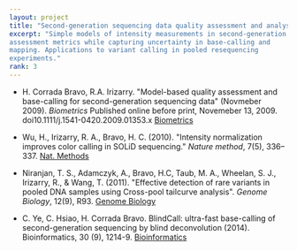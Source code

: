 ```yaml
---
layout: project
title: "Second-generation sequencing data quality assessment and analysis"
excerpt: "Simple models of intensity measurements in second-generation sequencing data give easily interpretable quality
assessment metrics while capturing uncertainty in base-calling and
mapping. Applications to variant calling in pooled resequencing
experiments."
rank: 3
---
```


- H. Corrada Bravo, R.A. Irizarry. "Model-based quality assessment and
  base-calling for second-generation sequencing data" (Novmeber
  2009). _Biometrics_ Published online before print, Novemeber 13,
  2009. doi10.1111/j.1541-0420.2009.01353.x [Biometrics](http://www3.interscience.wiley.com/cgi-bin/fulltext/122684525/HTMLSTART)

- Wu, H., Irizarry, R. A.,  Bravo, H. C.
  (2010). "Intensity normalization improves color calling in SOLiD
  sequencing." _Nature method_, 7(5),
336–337. [Nat. Methods](http://www.nature.com/nmeth/journal/v7/n5/full/nmeth0510-336.html)

- Niranjan, T. S., Adamczyk, A., Bravo, H.C, Taub,
      M. A., Wheelan, S. J., Irizarry, R., & Wang,
      T. (2011). "Effective detection of rare variants in pooled DNA
      samples using Cross-pool tailcurve analysis". _Genome
      Biology_, 12(9), R93. [Genome Biology](http://genomebiology.com/content/12/9/R93)

- C. Ye, C. Hsiao, H. Corrada Bravo. BlindCall: ultra-fast base-calling of
second-generation sequencing by blind deconvolution (2014).
Bioinformatics, 30 (9),
1214-9. [Bioinformatics](http://bioinformatics.oxfordjournals.org/content/30/9/1214.full)


